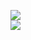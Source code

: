 [![](https://img.shields.io/badge/Made%20With-Github%20Spray-lightgrey.svg?style=for-the-badge&logo=github)](https://github.com/Annihil/github-spray#16298)  
[![](https://i.imgur.com/2DrTn0Z.gif)](https://github.com/Annihil/github-spray)